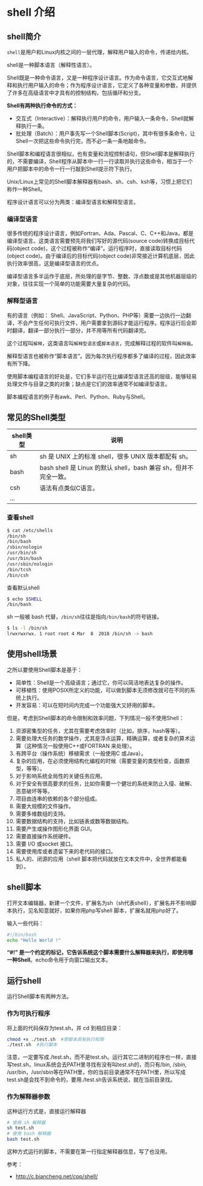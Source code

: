 # shell 介绍

## shell简介

`shell`是用户和Linux内核之间的一层代理，解释用户输入的命令，传递给内核。

shell是一种脚本语言（解释性语言）。

Shell既是一种命令语言，又是一种程序设计语言。作为命令语言，它交互式地解释和执行用户输入的命令；作为程序设计语言，它定义了各种变量和参数，并提供了许多在高级语言中才具有的控制结构，包括循环和分支。

**Shell有两种执行命令的方式：**

- 交互式（Interactive）：解释执行用户的命令，用户输入一条命令，Shell就解释执行一条。
- 批处理（Batch）：用户事先写一个Shell脚本(Script)，其中有很多条命令，让Shell一次把这些命令执行完，而不必一条一条地敲命令。

Shell脚本和编程语言很相似，也有变量和流程控制语句，但Shell脚本是解释执行的，不需要编译，Shell程序从脚本中一行一行读取并执行这些命令，相当于一个用户把脚本中的命令一行一行敲到Shell提示符下执行。

Unix/Linux上常见的Shell脚本解释器有bash、sh、csh、ksh等，习惯上把它们称作一种Shell。

程序设计语言可以分为两类：编译型语言和解释型语言。

### 编译型语言

很多传统的程序设计语言，例如Fortran、Ada、Pascal、C、C++和Java，都是编译型语言。这类语言需要预先将我们写好的源代码(source code)转换成目标代码(object code)，这个过程被称作“编译”。运行程序时，直接读取目标代码(object code)。由于编译后的目标代码(object code)非常接近计算机底层，因此执行效率很高，这是编译型语言的优点。

编译型语言多半运作于底层，所处理的是字节、整数、浮点数或是其他机器层级的对象，往往实现一个简单的功能需要大量复杂的代码。

### 解释型语言

有的语言（例如： Shell、JavaScript、Python、PHP等）需要一边执行一边翻译，不会产生任何可执行文件，用户需要拿到源码才能运行程序。程序运行后会即时翻译，翻译一部分执行一部分，并不用等所有代码翻译完。

这个过程叫`解释`，这类语言叫`解释型语言`或`脚本语言`，完成解释过程的软件叫`解释器`。



解释型语言也被称作“脚本语言”。因为每次执行程序都多了编译的过程，因此效率有所下降。

 使用脚本编程语言的好处是，它们多半运行在比编译型语言还高的层级，能够轻易处理文件与目录之类的对象；缺点是它们的效率通常不如编译型语言。

脚本编程语言的例子有awk、Perl、Python、Ruby与Shell。

## 常见的Shell类型

| shell类型 | 说明                                                         |
| --------- | ------------------------------------------------------------ |
| sh        | sh 是 UNIX 上的标准 shell，很多 UNIX 版本都配有 sh。         |
| bash      | bash shell 是 Linux 的默认 shell，bash 兼容 sh，但并不完全一致。 |
| csh       | 语法有点类似C语言。                                          |
| ...       |                                                              |

### 查看shell

```bash
$ cat /etc/shells
/bin/sh
/bin/bash
/sbin/nologin
/usr/bin/sh
/usr/bin/bash
/usr/sbin/nologin
/bin/tcsh
/bin/csh
```

查看默认shell

```bash
$ echo $SHELL
/bin/bash
```

sh 一般被 bash 代替，`/bin/sh`往往是指向`/bin/bash`的符号链接。

```bash
$ ls -l /bin/sh
lrwxrwxrwx. 1 root root 4 Mar  8  2018 /bin/sh -> bash
```

## 使用shell场景

之所以要使用Shell脚本是基于：

- 简单性：Shell是一个高级语言；通过它，你可以简洁地表达复杂的操作。
- 可移植性：使用POSIX所定义的功能，可以做到脚本无须修改就可在不同的系统上执行。
- 开发容易：可以在短时间内完成一个功能强大又妤用的脚本。



但是，考虑到Shell脚本的命令限制和效率问题，下列情况一般不使用Shell：

1. 资源密集型的任务，尤其在需要考虑效率时（比如，排序，hash等等）。
2. 需要处理大任务的数学操作，尤其是浮点运算，精确运算，或者复杂的算术运算（这种情况一般使用C++或FORTRAN 来处理）。
3. 有跨平台（操作系统）移植需求（一般使用C 或Java）。
4. 复杂的应用，在必须使用结构化编程的时候（需要变量的类型检查，函数原型，等等）。
5. 对于影响系统全局性的关键任务应用。
6. 对于安全有很高要求的任务，比如你需要一个健壮的系统来防止入侵、破解、恶意破坏等等。
7. 项目由连串的依赖的各个部分组成。
8. 需要大规模的文件操作。
9. 需要多维数组的支持。
10. 需要数据结构的支持，比如链表或数等数据结构。
11. 需要产生或操作图形化界面 GUI。
12. 需要直接操作系统硬件。
13. 需要 I/O 或socket 接口。
14. 需要使用库或者遗留下来的老代码的接口。
15. 私人的、闭源的应用（shell 脚本把代码就放在文本文件中，全世界都能看到）。

## shell脚本

打开文本编辑器，新建一个文件，扩展名为sh（sh代表shell），扩展名并不影响脚本执行，见名知意就好，如果你用php写shell 脚本，扩展名就用php好了。

输入一些代码：

```bash
#!/bin/bash
echo "Hello World !"
```

**“#!” 是一个约定的标记，它告诉系统这个脚本需要什么解释器来执行，即使用哪一种Shell**。echo命令用于向窗口输出文本。

## 运行shell

运行Shell脚本有两种方法。

### 作为可执行程序

将上面的代码保存为test.sh，并 cd 到相应目录：

```bash
chmod +x ./test.sh  #使脚本具有执行权限
./test.sh  #执行脚本
```

注意，一定要写成./test.sh，而不是test.sh。运行其它二进制的程序也一样，直接写test.sh，linux系统会去PATH里寻找有没有叫test.sh的，而只有/bin, /sbin, /usr/bin，/usr/sbin等在PATH里，你的当前目录通常不在PATH里，所以写成test.sh是会找不到命令的，要用./test.sh告诉系统说，就在当前目录找。

### 作为解释器参数

这种运行方式是，直接运行解释器

```bash
# 使用 sh 解释器
sh test.sh
# 使用 bash 解释器
bash test.sh
```

这种方式运行的脚本，不需要在第一行指定解释器信息，写了也没用。



参考：

-  http://c.biancheng.net/cpp/shell/